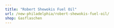 ```yaml
---
title: "Robert Shewokis Fuel Oil"
url: /new-philadelphia/robert-shewokis-fuel-oil/
shop: Gasflaschen
---
```

